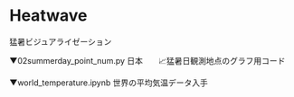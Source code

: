 # Heatwave
猛暑ビジュアライゼーション

▼02summerday_point_num.py
日本　　📈猛暑日観測地点のグラフ用コード

▼world_temperature.ipynb
世界の平均気温データ入手
